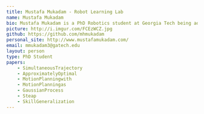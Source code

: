 ```yaml
---
title: Mustafa Mukadam - Robot Learning Lab
name: Mustafa Mukadam
bio: Mustafa Mukadam is a PhD Robotics student at Georgia Tech being advised by Dr. Byron Boots and a member of the Georgia Tech Robot Learning Lab that is a part of the Institute for Robotics and Intelligent Machines. He also collaborates with Dr. Frank Dellaert and Dr. Sonia Chernova. <br/> His research is at the confluence of many areas of robotics like, motion planning, controls, estimation and learning from demonstration and often employ probabilistic and machine learning tools. <br/> Before starting his PhD, he completed a masters in Aerospace Engineering with a focus in robotics from the University of Illinois at Urbana Champaign, where he worked on manipulation planning for deformable linear objects under Dr. Timothy Bretl.
picture: http://i.imgur.com/FCEzWCZ.jpg
github: https://github.com/mhmukadam
personal_site: http://www.mustafamukadam.com/
email: mmukadam3@gatech.edu
layout: person
type: PhD Student
papers:
    - SimultaneousTrajectory
    - ApproximatelyOptimal
    - MotionPlanningwith
    - MotionPlanningas
    - GaussianProcess
    - Steap
    - SkillGeneralization
---
```

